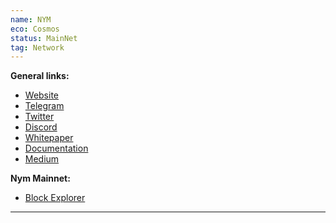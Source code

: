 ```yaml
---
name: NYM
eco: Cosmos
status: MainNet
tag: Network 
---
```


**General links:** 
- [Website](https://nymtech.net/) 
- [Telegram](https://t.me/nymchan) 
- [Twitter](https://twitter.com/nymproject) 
- [Discord](https://discord.gg/nym)
- [Whitepaper](https://nymtech.net/nym-whitepaper.pdf) 
- [Documentation](https://nymtech.net/docs/) 
- [Medium](https://blog.nymtech.net/) 

**Nym Mainnet:** 
- [Block Explorer](https://blocks.nymtech.net/)

***